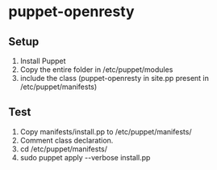 # puppet-openresty

## Setup

1. Install Puppet
2. Copy the entire folder in /etc/puppet/modules
3. include the class (puppet-openresty in site.pp present in /etc/puppet/manifests)

## Test

1. Copy manifests/install.pp to /etc/puppet/manifests/
2. Comment class declaration.
3. cd /etc/puppet/manifests/
4. sudo puppet apply --verbose  install.pp 

